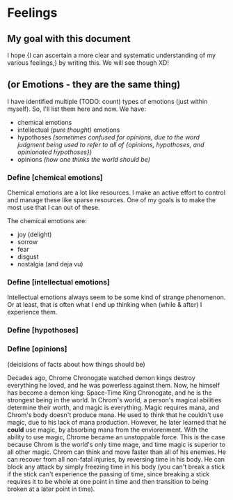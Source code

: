 
# Feelings
## My goal with this document
I hope {I can ascertain a more clear and systematic understanding of my various feelings,} by writing this. We will see though XD!


## (or Emotions - they are the same thing)

I have identified multiple (TODO: count) types of emotions (just within myself). So, I'll list them here and now. We have:
* chemical emotions
* intellectual *(pure thought)* emotions
* hypothoses *(sometimes confused for opinions, due to the word judgment being used to refer to all of {opinions, hypothoses, and opinionated hypothoses})*
* opinions *(how one thinks the world should be)*

### Define [chemical emotions]
Chemical emotions are a lot like resources. I make an active effort to control and manage these like sparse resources. One of my goals is to make the most use that I can out of these.

The chemical emotions are:
* joy (delight)
* sorrow
* fear
* disgust
* nostalgia (and deja vu)


### Define [intellectual emotions]
Intellectual emotions always seem to be some kind of strange phenomenon. Or at least, that is often what I end up thinking when (while & after) I experience them.

### Define [hypothoses]


### Define [opinions]
(deicisions of facts about how things should be)



Decades ago, Chrome Chronogate watched demon kings destroy everything he loved, and he was powerless against them. Now, he himself has become a demon king: Space-Time King Chronogate, and he is the strongest being in the world. In Chrom's world, a person's magical abilities determine their worth, and magic is everything. Magic requires mana, and Chrom's body doesn't produce mana. He used to think that he couldn't use magic, due to his lack of mana production. However, he later learned that he **could** use magic, by absorbing mana from the enviorenment. With the ability to use magic, Chrome became an unstoppable force. This is the case because Chrom is the world's only time mage, and time magic is superior to all other magic. Chrom can think and move faster than all of his enemies. He can recover from all non-fatal injuries, by reversing time in his body. He can block any attack by simply freezing time in his body (you can't break a stick if the stick can't experience the passing of time, since breaking a stick requires it to be whole at one point in time and then transition to being broken at a later point in time).







